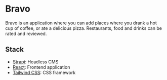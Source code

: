 # Bravo

Bravo is an application where you can add places where you drank a hot cup of coffee, or ate a delicious pizza. Restaurants, food and drinks can be rated and reviewed. 

## Stack
- [Strapi](https://strapi.io): Headless CMS
- [React](https://reactjs.org/): Frontend application
- [Tailwind CSS](https://tailwindcss.com/): CSS framework
